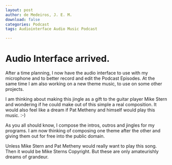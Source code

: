 ```yaml
---
layout: post
author: de Medeiros, J. E. M.
download: false
categories: Podcast
tags: Audiointerface Audio Music Podcast

---
```

# Audio Interface arrived.
After a time planning, I now have the audio interface to use with my microphone and to better record and edit the Podcast Episodes. 
At the same time I am also working on a new theme music, to use on some other projects.


I am thinking about making this jingle as a gift to the guitar player Mike Stern and wondering if he could make out of this simple a real composition.
It would also feel like a dream if Pat Metheny and himself would play this music. :-)


As you all should know, I compose the intros, outros and jingles for my programs. 
I am now thinking of composing one theme after the other and giving them out for free into the public domain.

Unless Mike Stern and Pat Metheny would really want to play this song. Then it would be Mike Sterns Copyright.
But these are only amateurishly dreams of grandeur.
